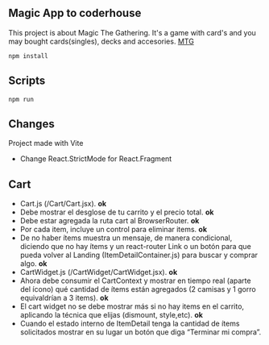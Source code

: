 ## Magic App to coderhouse
<p>
    This project is about Magic The Gathering. It's a game with card's and you may
    bought cards(singles), decks and accesories.
    <a href='https://magic.wizards.com/es'>MTG</a>
</p>

````
npm install
````
## Scripts
````
npm run
````


## Changes
Project made with Vite
<ul>
    <li>Change React.StrictMode for React.Fragment</li>
</ul>

## Cart
<ul>
    <li>Cart.js (/Cart/Cart.jsx). <b>ok</b></li>
    <li>Debe mostrar el desglose de tu carrito y el precio total. <b>ok</b></li>
    <li>Debe estar agregada la ruta cart al BrowserRouter. <b>ok</b></li>
    <li>Por cada item, incluye un control para eliminar items. <b>ok</b> </li>
    <li>De no haber ítems muestra un mensaje, de manera condicional, diciendo que no hay ítems y un react-router Link o un botón para que pueda volver al Landing (ItemDetailContainer.js) para buscar y comprar algo. <b>ok</b></li>
    <li>CartWidget.js (/CartWidget/CartWidget.jsx). <b>ok</b></li>
    <li>Ahora debe consumir el CartContext y mostrar en tiempo real (aparte del ícono) qué cantidad de ítems están agregados (2 camisas y 1 gorro equivaldrían a 3 items). <b>ok</b></li>
    <li>El cart widget no se debe mostrar más si no hay items en el carrito, aplicando la técnica que elijas (dismount, style,etc). <b>ok</b></li>
    <li>Cuando el estado interno de ItemDetail tenga la cantidad de ítems solicitados mostrar en su lugar un botón que diga “Terminar mi compra”.</li>
</ul>